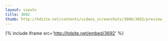 ```yaml
---
layout: sieutv
title: 3692
thumb: http://hdsite.net/contents/videos_screenshots/3000/3692/preview_360p.mp4.jpg
---
```

{% include iframe src='http://hdsite.net/embed/3692' %}
 
